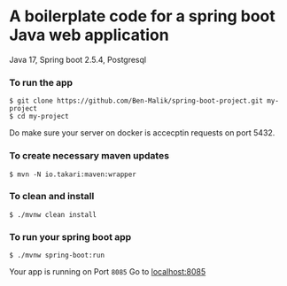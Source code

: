 # A boilerplate code for a spring boot Java web application
 Java 17, Spring boot 2.5.4, Postgresql

### To run the app 

``` 
$ git clone https://github.com/Ben-Malik/spring-boot-project.git my-project
$ cd my-project
```
Do make sure your server on docker is accecptin requests on port 5432.

### To create necessary maven updates
```
$ mvn -N io.takari:maven:wrapper
```

### To clean and install
```
$ ./mvnw clean install
```

### To run your spring boot app
```
$ ./mvnw spring-boot:run
```

Your app is running on Port ``` 8085 ```
Go to [localhost:8085](http://localhost:8085)